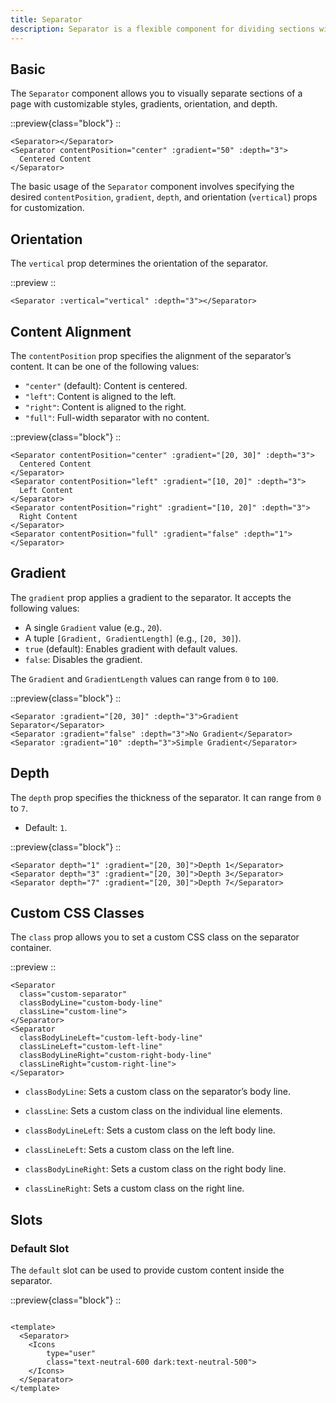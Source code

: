 ```yaml
---
title: Separator
description: Separator is a flexible component for dividing sections with customizable styles, gradients, and depth.
---
```


## Basic

The `Separator` component allows you to visually separate sections of a page with customizable styles, gradients, orientation, and depth.

::preview{class="block"}
<DemoSeparatorBasic/>
::

```vue
<Separator></Separator>
<Separator contentPosition="center" :gradient="50" :depth="3">
  Centered Content
</Separator>
```

The basic usage of the `Separator` component involves specifying the desired `contentPosition`, `gradient`, `depth`, and orientation (`vertical`) props for customization.


## Orientation

The `vertical` prop determines the orientation of the separator.

::preview
<DemoSeparatorOrientation/>
::

```vue
<Separator :vertical="vertical" :depth="3"></Separator>
```

## Content Alignment

The `contentPosition` prop specifies the alignment of the separator’s content. It can be one of the following values:
- `"center"` (default): Content is centered.
- `"left"`: Content is aligned to the left.
- `"right"`: Content is aligned to the right.
- `"full"`: Full-width separator with no content.

::preview{class="block"}
<DemoSeparatorContentPosition/>
::

```vue
<Separator contentPosition="center" :gradient="[20, 30]" :depth="3">
  Centered Content
</Separator>
<Separator contentPosition="left" :gradient="[10, 20]" :depth="3">
  Left Content
</Separator>
<Separator contentPosition="right" :gradient="[10, 20]" :depth="3">
  Right Content
</Separator>
<Separator contentPosition="full" :gradient="false" :depth="1"></Separator>
```

## Gradient

The `gradient` prop applies a gradient to the separator. It accepts the following values:
- A single `Gradient` value (e.g., `20`).
- A tuple `[Gradient, GradientLength]` (e.g., `[20, 30]`).
- `true` (default): Enables gradient with default values.
- `false`: Disables the gradient.

The `Gradient` and `GradientLength` values can range from `0` to `100`.

::preview{class="block"}
<DemoSeparatorGradient/>
::

```vue
<Separator :gradient="[20, 30]" :depth="3">Gradient Separator</Separator>
<Separator :gradient="false" :depth="3">No Gradient</Separator>
<Separator :gradient="10" :depth="3">Simple Gradient</Separator>
```

## Depth

The `depth` prop specifies the thickness of the separator. It can range from `0` to `7`.
- Default: `1`.

::preview{class="block"}
<DemoSeparatorDepth/>
::

```vue
<Separator depth="1" :gradient="[20, 30]">Depth 1</Separator>
<Separator depth="3" :gradient="[20, 30]">Depth 3</Separator>
<Separator depth="7" :gradient="[20, 30]">Depth 7</Separator>
```

## Custom CSS Classes

The `class` prop allows you to set a custom CSS class on the separator container.


::preview
<DemoSeparatorCustomClass/>
::

```vue
<Separator
  class="custom-separator"
  classBodyLine="custom-body-line"
  classLine="custom-line">
</Separator>
<Separator
  classBodyLineLeft="custom-left-body-line"
  classLineLeft="custom-left-line"
  classBodyLineRight="custom-right-body-line"
  classLineRight="custom-right-line">
</Separator>
```

- `classBodyLine`: Sets a custom class on the separator’s body line.
- `classLine`: Sets a custom class on the individual line elements.

- `classBodyLineLeft`: Sets a custom class on the left body line.
- `classLineLeft`: Sets a custom class on the left line.

- `classBodyLineRight`: Sets a custom class on the right body line.
- `classLineRight`: Sets a custom class on the right line.

## Slots

### Default Slot

The `default` slot can be used to provide custom content inside the separator.

::preview{class="block"}
<DemoSeparatorSlot/>
::

```vue

<template>
  <Separator>
    <Icons
        type="user"
        class="text-neutral-600 dark:text-neutral-500">
    </Icons>
  </Separator>
</template>
```